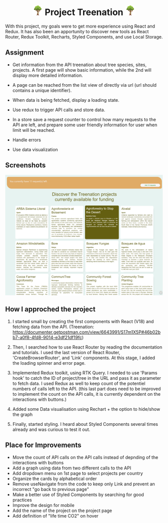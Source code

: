   <h1 align="center">
  <img src="src/Images/favicon.ico"> Project Treenation <img src="src/Images/favicon.ico">
  </h1>

With this project, my goals were to get more experience using React and Redux. It has also been an apportunity to discover new tools as React Router, Redux Toolkit, Recharts, Styled Components, and use Local Storage.

## Assignment

- Get information from the API treenation about tree species, sites, projects. A first page will show basic information, while the 2nd will display more detailed information.

- A page can be reached from the list view of directly via url (url should contains a unique identifier).

- When data is being fetched, display a loading state.

- Use redux to trigger API calls and store data.

- In a store save a request counter to control how many requests to the API are left, and prepare some user friendly information for user when limit will be reached.

- Handle errors

- Use data visualization

## Screenshots

<p align='center'>

   <img src="src/Images/s01.png">

</p>

## How I approched the project

1. I started small by creating the first components with React (V18) and fetching data from the API.
   (Treenation: https://documenter.getpostman.com/view/6643991/S17m1X5P#46b02bb7-a0f8-4fd8-9014-e3df21df19fc)

2. Then, I searched how to use React Router by reading the documentation and tutorials.
   I used the last version of React Router, 'CreateBrowserRouter', and 'Link' components.
   At this stage, I added the loading spinner and error page.

3. Implemented Redux toolkit, using RTK Query. I needed to use 'Params hook' to catch the ID of project/tree in the URL and pass it as parameter to fetch data.
   I used Redux as well to keep count of the potentiel numbers of calls left to the API. (this last part does need to be improved to implement the count on the API calls, it is currently dependent on the interactions with buttons.)

4. Added some Data visualisation using Rechart + the option to hide/show the graph

5. Finally, started styling. I heard about Styled Components several times already and was curious to test it out.

## Place for Improvements

- Move the count of API calls on the API calls instead of depnding of the interactions with buttons
- Add a graph using data from two different calls to the API
- Add dropdown menu on 1st page to select projects per country
- Organize the cards by alphabetical order
- Remove useNavigate from the code to keep only Link and prevent an incorrect "go back to previous page"
- Make a better use of Styled Components by searching for good practices
- Improve the design for mobile
- Add the name of the project on the project page
- Add definition of "life time CO2" on hover
